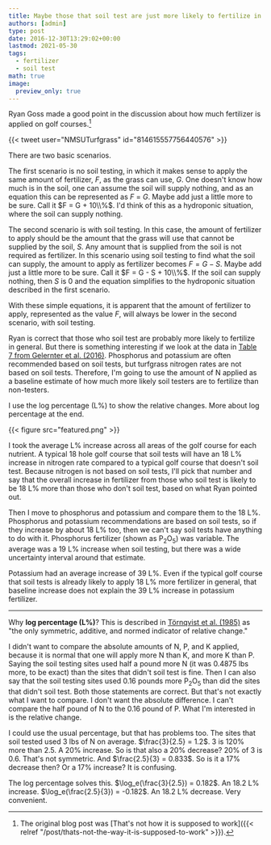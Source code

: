 ```yaml
---
title: Maybe those that soil test are just more likely to fertilize in general?
authors: [admin]
type: post
date: 2016-12-30T13:29:02+00:00
lastmod: 2021-05-30
tags:
  - fertilizer
  - soil test
math: true
image:
  preview_only: true
---
```


Ryan Goss made a good point in the discussion about how much fertilizer is applied on golf courses.[^1]

[^1]: The original blog post was [That's not how it is supposed to work]({{< relref "/post/thats-not-the-way-it-is-supposed-to-work" >}}).

{{< tweet user="NMSUTurfgrass" id="814615557756440576" >}}

There are two basic scenarios. 

The first scenario is no soil testing, in which it makes sense to apply the same amount of fertilizer, $F$, as the grass can use, $G$. One doesn't know how much is in the soil, one can assume the soil will supply nothing, and as an equation this can be represented as $F$ = $G$. Maybe add just a little more to be sure. Call it $F = G + 10\\%$. I'd think of this as a hydroponic situation, where the soil can supply nothing.

The second scenario is with soil testing. In this case, the amount of fertilizer to apply should be the amount that the grass will use that cannot be supplied by the soil, $S$. Any amount that is supplied from the soil is not required as fertilizer. In this scenario using soil testing to find what the soil can supply, the amount to apply as fertilizer becomes $F = G - S$. Maybe add just a little more to be sure. Call it $F = G - S + 10\\%$. If the soil can supply nothing, then $S$ is 0 and the equation simplifies to the hydroponic situation described in the first scenario.

With these simple equations, it is apparent that the amount of fertilizer to apply, represented as the value $F$, will always be lower in the second scenario, with soil testing. 

Ryan is correct that those who soil test are probably more likely to fertilize in general. But there is something interesting if we look at the data in [Table 7 from Gelernter et al. (2016)](http://dx.doi.org/10.2134/cftm2015.0225). Phosphorus and potassium are often recommended based on soil tests, but turfgrass nitrogen rates are not based on soil tests. Therefore, I'm going to use the amount of N applied as a baseline estimate of how much more likely soil testers are to fertilize than non-testers.

I use the log percentage (L%) to show the relative changes. More about log percentage at the end.

{{< figure src="featured.png" >}}

I took the average L% increase across all areas of the golf course for each nutrient. A typical 18 hole golf course that soil tests will have an 18 L% increase in nitrogen rate compared to a typical golf course that doesn't soil test. Because nitrogen is not based on soil tests, I'll pick that number and say that the overall increase in fertilizer from those who soil test is likely to be 18 L% more than those who don't soil test, based on what Ryan pointed out. 

Then I move to phosphorus and potassium and compare them to the 18 L%. Phosphorus and potassium recommendations are based on soil tests, so if they increase by about 18 L% too, then we can't say soil tests have anything to do with it. Phosphorus fertilizer (shown as P<sub>2</sub>O<sub>5</sub>) was variable. The average was a 19 L% increase when soil testing, but there was a wide uncertainty interval around that estimate. 

Potassium had an average increase of 39 L%. Even if the typical golf course that soil tests is already likely to apply 18 L% more fertilizer in general, that baseline increase does not explain the 39 L% increase in potassium fertilizer. 

---

Why **log percentage (L%)**? This is described in [Törnqvist et al. (1985)](https://dx.doi.org/10.1080/00031305.1985.10479385) as "the only symmetric, additive, and normed indicator of relative change."

I didn't want to compare the absolute amounts of N, P, and K applied, because it is normal that one will apply more N than K, and more K than P. Saying the soil testing sites used half a pound more N (it was 0.4875 lbs more, to be exact) than the sites that didn't soil test is fine. Then I can also say that the soil testing sites used 0.16 pounds more P<sub>2</sub>O<sub>5</sub> than did the sites that didn't soil test. Both those statements are correct. But that's not exactly what I want to compare. I don't want the absolute difference. I can't compare the half pound of N to the 0.16 pound of P. What I'm interested in is the relative change.

I could use the usual percentage, but that has problems too. The sites that soil tested used 3 lbs of N on average. $\frac{3}{2.5} = 1.2$. 3 is 120% more than 2.5. A 20% increase. So is that also a 20% decrease? 20% of 3 is 0.6. That's not symmetric. And $\frac{2.5}{3} = 0.833$. So is it a 17% decrease then? Or a 17% increase? It is confusing.

The log percentage solves this. $\log_e(\frac{3}{2.5}) = 0.182$. An 18.2 L% increase. $\log_e(\frac{2.5}{3}) = -0.182$. An 18.2 L% decrease. Very convenient.
